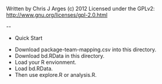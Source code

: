 Written by Chris J Arges (c) 2012
Licensed under the GPLv2: 
http://www.gnu.org/licenses/gpl-2.0.html

--

* Quick Start

- Download package-team-mapping.csv into this directory.
- Download bd.RData in this directory.
- Load your R envionment.
- Load bd.RData.
- Then use explore.R or analysis.R.

